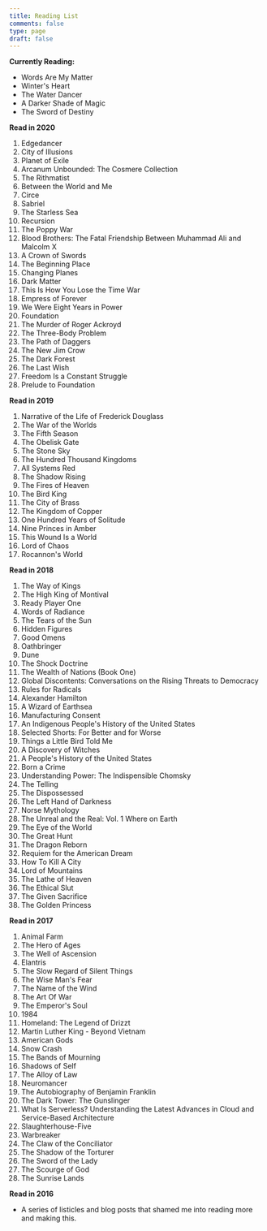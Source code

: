 ```yaml
---
title: Reading List
comments: false
type: page
draft: false
---
```


**Currently Reading:**

- Words Are My Matter
- Winter's Heart
- The Water Dancer
- A Darker Shade of Magic
- The Sword of Destiny

**Read in 2020**

1. Edgedancer
2. City of Illusions
3. Planet of Exile
4. Arcanum Unbounded: The Cosmere Collection
5. The Rithmatist
6. Between the World and Me
7. Circe
8. Sabriel
9. The Starless Sea
10. Recursion
11. The Poppy War
12. Blood Brothers: The Fatal Friendship Between Muhammad Ali and Malcolm X
13. A Crown of Swords
14. The Beginning Place
15. Changing Planes
16. Dark Matter
17. This Is How You Lose the Time War
18. Empress of Forever
19. We Were Eight Years in Power
20. Foundation
21. The Murder of Roger Ackroyd
22. The Three-Body Problem
23. The Path of Daggers
24. The New Jim Crow
25. The Dark Forest
26. The Last Wish
27. Freedom Is a Constant Struggle
28. Prelude to Foundation

**Read in 2019**

1. Narrative of the Life of Frederick Douglass
2. The War of the Worlds
3. The Fifth Season
4. The Obelisk Gate
5. The Stone Sky
6. The Hundred Thousand Kingdoms
7. All Systems Red
8. The Shadow Rising
9. The Fires of Heaven
10. The Bird King
11. The City of Brass
12. The Kingdom of Copper
13. One Hundred Years of Solitude
14. Nine Princes in Amber
15. This Wound Is a World
16. Lord of Chaos
17. Rocannon's World


**Read in 2018**

1. The Way of Kings
2. The High King of Montival
3. Ready Player One
4. Words of Radiance 
5. The Tears of the Sun
6. Hidden Figures
7. Good Omens
8. Oathbringer
9. Dune
10. The Shock Doctrine
11. The Wealth of Nations (Book One)
12. Global Discontents: Conversations on the Rising Threats to Democracy
13. Rules for Radicals
14. Alexander Hamilton
15. A Wizard of Earthsea
16. Manufacturing Consent
17. An Indigenous People's History of the United States
18. Selected Shorts: For Better and for Worse
19. Things a Little Bird Told Me 
20. A Discovery of Witches
21. A People's History of the United States
22. Born a Crime
23. Understanding Power: The Indispensible Chomsky
24. The Telling
25. The Dispossessed
26. The Left Hand of Darkness
27. Norse Mythology
28. The Unreal and the Real: Vol. 1 Where on Earth
30. The Eye of the World
31. The Great Hunt
32. The Dragon Reborn
33. Requiem for the American Dream
34. How To Kill A City
35. Lord of Mountains
36. The Lathe of Heaven
37. The Ethical Slut
38. The Given Sacrifice
39. The Golden Princess

**Read in 2017**

1. Animal Farm
2. The Hero of Ages
3. The Well of Ascension
5. Elantris
6. The Slow Regard of Silent Things
7. The Wise Man's Fear
8. The Name of the Wind
9. The Art Of War
10. The Emperor's Soul
11. 1984
12. Homeland: The Legend of Drizzt
13. Martin Luther King - Beyond Vietnam
14. American Gods
15. Snow Crash
16. The Bands of Mourning
17. Shadows of Self
18. The Alloy of Law
19. Neuromancer
20. The Autobiography of Benjamin Franklin
21. The Dark Tower: The Gunslinger
22. What Is Serverless? Understanding the Latest Advances in Cloud and Service-Based Architecture
23. Slaughterhouse-Five
24. Warbreaker
25. The Claw of the Conciliator
26. The Shadow of the Torturer
27. The Sword of the Lady
28. The Scourge of God
29. The Sunrise Lands

**Read in 2016**

- A series of listicles and blog posts that shamed me into reading more and making this.
